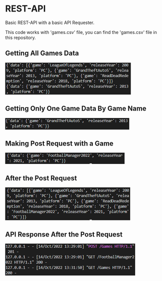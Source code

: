 # REST-API
 Basic REST-API with a basic API Requester.
 
 This code works with 'games.csv' file, you can find the 'games.csv' file in this repository.

 ## Getting All Games Data
  ![First](https://github.com/Rekl0w/REST-API/blob/main/img/First.png)
 ## Getting Only One Game Data By Game Name
 ![OneGame](https://github.com/Rekl0w/REST-API/blob/main/img/gta.png)
 ## Making Post Request with a Game
 ![Post](https://github.com/Rekl0w/REST-API/blob/main/img/last.png)
 ## After the Post Request
 ![After](https://github.com/Rekl0w/REST-API/blob/main/img/afterpost.png)
## API Response After the Post Request 
 ![Response](https://github.com/Rekl0w/REST-API/blob/main/img/apiresponse.png)